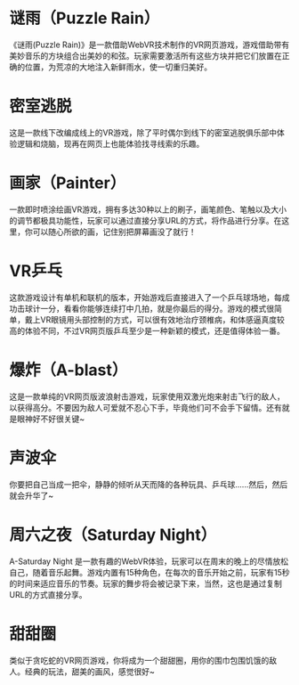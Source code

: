 # 谜雨（Puzzle Rain）

《谜雨(Puzzle Rain)》是一款借助WebVR技术制作的VR网页游戏，游戏借助带有美妙音乐的方块组合出美妙的和弦。玩家需要激活所有这些方块并把它们放置在正确的位置，为荒凉的大地注入新鲜雨水，使一切重归美好。

# 密室逃脱

这是一款线下改编成线上的VR游戏，除了平时偶尔到线下的密室逃脱俱乐部中体验逻辑和烧脑，现再在网页上也能体验找寻线索的乐趣。

# 画家（Painter）

一款即时喷涂绘画VR游戏，拥有多达30种以上的刷子，画笔颜色、笔触以及大小的调节都极具功能性，玩家可以通过直接分享URL的方式，将作品进行分享。在这里，你可以随心所欲的画，记住别把屏幕画没了就行！

# VR乒乓

这款游戏设计有单机和联机的版本，开始游戏后直接进入了一个乒乓球场地，每成功击球计一分，看看你能够连续打中几拍，就是你最后的得分。游戏的模式很简单，戴上VR眼镜用头部控制的方式，可以很有效地治疗颈椎病，和体感逼真度较高的体验不同，不过VR网页版乒乓至少是一种新颖的模式，还是值得体验一番。

# 爆炸（A-blast）

这是一款单纯的VR网页版波浪射击游戏，玩家使用双激光炮来射击飞行的敌人，以获得高分。不要因为敌人可爱就不忍心下手，毕竟他们可不会手下留情。还有就是眼神好不好很关键~

# 声波伞

你要把自己当成一把伞，静静的倾听从天而降的各种玩具、乒乓球......然后，然后就会升华了~

# 周六之夜（Saturday Night）

A-Saturday Night 是一款有趣的WebVR体验，玩家可以在周末的晚上的尽情放松自己，随着音乐起舞。游戏内置有15种角色，在每次的音乐开始之前，玩家有15秒的时间来适应音乐的节奏。玩家的舞步将会被记录下来，当然，这也是通过复制URL的方式直接分享。

# 甜甜圈

类似于贪吃蛇的VR网页游戏，你将成为一个甜甜圈，用你的围巾包围饥饿的敌人。经典的玩法，甜美的画风，感觉很好~